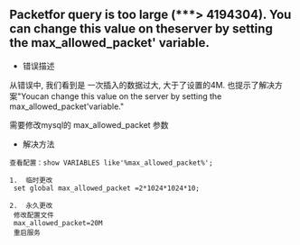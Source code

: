 ## Packetfor query is too large \(\*\*\*&gt; 4194304\). You can change this value on theserver by setting the max\_allowed\_packet' variable.

* 错误描述

从错误中, 我们看到是 一次插入的数据过大, 大于了设置的4M. 也提示了解决方案"Youcan change this value on the server by setting the max\_allowed\_packet'variable."

需要修改mysql的 max\_allowed\_packet 参数

* 解决方法

```
查看配置：show VARIABLES like'%max_allowed_packet%';

1.  临时更改
 set global max_allowed_packet =2*1024*1024*10;

2.  永久更改
 修改配置文件
 max_allowed_packet=20M
 重启服务
```



